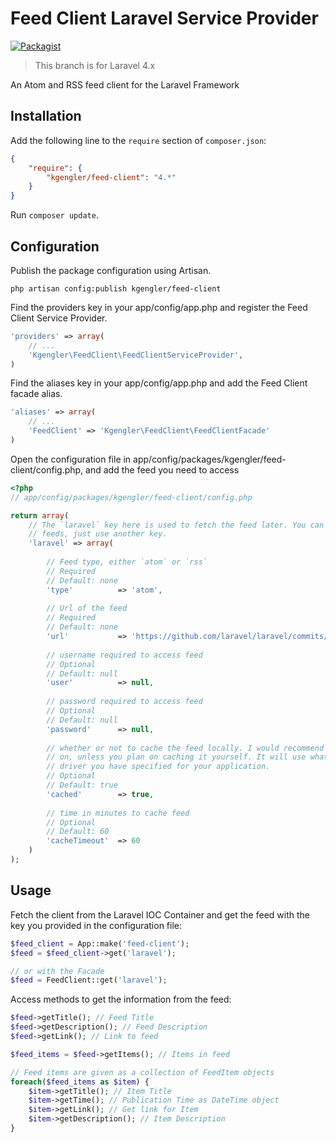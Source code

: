 # Feed Client Laravel Service Provider

[![Packagist](https://img.shields.io/packagist/v/kgengler/feed-client.svg)](https://packagist.org/packages/kgengler/feed-client)

> This branch is for Laravel 4.x

An Atom and RSS feed client for the Laravel Framework

## Installation

Add the following line to the `require` section of `composer.json`:

```json
{
    "require": {
        "kgengler/feed-client": "4.*"
    }
}
```

Run `composer update`.

## Configuration

Publish the package configuration using Artisan.

```
php artisan config:publish kgengler/feed-client
```

Find the providers key in your app/config/app.php and register the Feed Client Service Provider.

```php
'providers' => array(
    // ...
    'Kgengler\FeedClient\FeedClientServiceProvider',
)
```

Find the aliases key in your app/config/app.php and add the Feed Client facade alias.

```php
'aliases' => array(
    // ...
    'FeedClient' => 'Kgengler\FeedClient\FeedClientFacade'
)
```

Open the configuration file in app/config/packages/kgengler/feed-client/config.php, and add the feed 
you need to access

```php
<?php
// app/config/packages/kgengler/feed-client/config.php

return array(
    // The `laravel` key here is used to fetch the feed later. You can specify multiple
    // feeds, just use another key.
    'laravel' => array(
        
        // Feed type, either `atom` or `rss`
        // Required
        // Default: none
        'type'          => 'atom',
        
        // Url of the feed
        // Required
        // Default: none
        'url'           => 'https://github.com/laravel/laravel/commits/master.atom',
        
        // username required to access feed
        // Optional
        // Default: null
        'user'          => null,
        
        // password required to access feed
        // Optional
        // Default: null
        'password'      => null,
        
        // whether or not to cache the feed locally. I would recommend leaving this
        // on, unless you plan on caching it yourself. It will use whatever cache
        // driver you have specified for your application.
        // Optional
        // Default: true
        'cached'        => true,
        
        // time in minutes to cache feed
        // Optional
        // Default: 60
        'cacheTimeout'  => 60
    )
);
```

## Usage

Fetch the client from the Laravel IOC Container and get the feed 
with the key you provided in the configuration file:

```php
$feed_client = App::make('feed-client');
$feed = $feed_client->get('laravel');

// or with the Facade
$feed = FeedClient::get('laravel');
```

Access methods to get the information from the feed:

```php
$feed->getTitle(); // Feed Title
$feed->getDescription(); // Feed Description
$feed->getLink(); // Link to feed

$feed_items = $feed->getItems(); // Items in feed

// Feed items are given as a collection of FeedItem objects
foreach($feed_items as $item) {
    $item->getTitle(); // Item Title
    $item->getTime(); // Publication Time as DateTime object
    $item->getLink(); // Get link for Item
    $item->getDescription(); // Item Description
}
```
